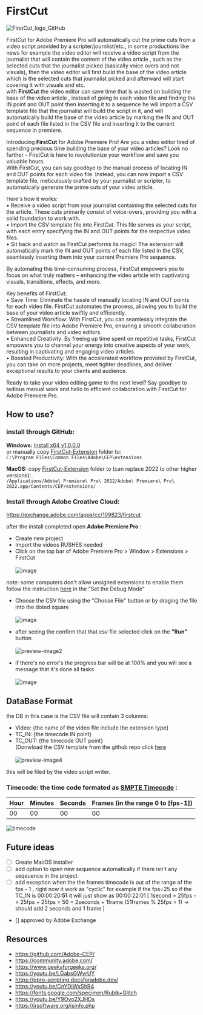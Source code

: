# FirstCut
![FirstCut_logo_GitHub](https://github.com/Ronvaknins/FirstCut/assets/48179479/cdc3128d-7a45-4d78-9d91-989cbd7df528)






FirstCut for Adobe Premiere Pro will automatically cut the prime cuts from a video script provided by a scripter/journlist/etc., in some productions like news for example the video editor will receive a video script from the journalist that will contain the content of the video article , such as the selected cuts that the journalist picked (basically voice overs and not visuals), then the video editor will first build the base of the video article which is the selected cuts that journalist picked and afterward will start covering it with visuals and etc.\
with **FirstCut** the video editor can save time that is wasted on building the base of the video article , instead of going to each video file and finding the IN point and OUT point then inserting it to a sequence he will import a CSV template file that the journalist will build the script in it, and will automatically build the base of the video article by marking the IN and OUT point of each file listed in the CSV file and inserting it to the current sequence in premiere.

Introducing **FirstCut** for Adobe Premiere Pro! 
Are you a video editor tired of spending precious time building the base of your video articles? Look no further – FirstCut is here to revolutionize your workflow and save you valuable hours.\
With FirstCut, you can say goodbye to the manual process of locating IN and OUT points for each video file. Instead, you can now import a CSV template file, meticulously crafted by your journalist or scripter, to automatically generate the prime cuts of your video article.

Here's how it works:\
• Receive a video script from your journalist containing the selected cuts for the article. These cuts primarily consist of voice-overs, providing you with a solid foundation to work with.\
• Import the CSV template file into FirstCut. This file serves as your script, with each entry specifying the IN and OUT points for the respective video files.\
• Sit back and watch as FirstCut performs its magic! The extension will automatically mark the IN and OUT points of each file listed in the CSV, seamlessly inserting them into your current Premiere Pro sequence.

By automating this time-consuming process, FirstCut empowers you to focus on what truly matters – enhancing the video article with captivating visuals, transitions, effects, and more.

Key benefits of FirstCut:\
• Save Time: Eliminate the hassle of manually locating IN and OUT points for each video file. FirstCut automates the process, allowing you to build the base of your video article swiftly and efficiently.\
• Streamlined Workflow: With FirstCut, you can seamlessly integrate the CSV template file into Adobe Premiere Pro, ensuring a smooth collaboration between journalists and video editors.\
• Enhanced Creativity: By freeing up time spent on repetitive tasks, FirstCut empowers you to channel your energy into creative aspects of your work, resulting in captivating and engaging video articles.\
• Boosted Productivity: With the accelerated workflow provided by FirstCut, you can take on more projects, meet tighter deadlines, and deliver exceptional results to your clients and audience.

Ready to take your video editing game to the next level? Say goodbye to tedious manual work and hello to efficient collaboration with FirstCut for Adobe Premiere Pro.

## How to use?
### install through GitHub:
**Windows:** [Install x64 v1.0.0.0](https://github.com/Ronvaknins/FirstCut/releases/tag/v1.0.0.0-win64bit) \
or manually copy  [FirstCut-Extension](https://github.com/Ronvaknins/FirstCut/tree/main/FirstCut-Extension) folder to: \
`C:\Program Files\Common Files\Adobe\CEP\extensions`

**MacOS:** copy [FirstCut-Extension](https://github.com/Ronvaknins/FirstCut/tree/main/FirstCut-Extension) folder to (can replace 2022 to other higher versions):\
`/Applications/Adobe\ Premiere\ Pro\ 2022/Adobe\ Premiere\ Pro\ 2022.app/Contents/CEP/extensions/` 
### Install through Adobe Creative Cloud:
https://exchange.adobe.com/apps/cc/109823/firstcut

after the install completed open **Adobe Premiere Pro** :
- Create new project
- Import the videos RUSHES needed
- Click on the top bar of Adobe Premiere Pro > Window > Extensions > FirstCut \
  \
![image](https://github.com/Ronvaknins/FirstCut/assets/48179479/c461127e-0fbb-4939-afe8-8ece30fcfa31)


note: some computers don't allow unsigned extensions to enable them follow the instruction [here](https://github.com/Adobe-CEP/Getting-Started-guides/tree/master/Client-side%20Debugging) in the "Set the Debug Mode"
- Choose the CSV file using the "Choose File" button or by draging the file into the doted square \
\
![image](https://github.com/Ronvaknins/FirstCut/assets/48179479/43e91c20-f168-4e4d-b8e0-566abde9c151)

- after seeing the confirm that that csv file selected click on the **"Run"** button \
  \
![preview-image2](https://github.com/Ronvaknins/FirstCut/assets/48179479/479d42e7-1ee8-442e-a024-816f9f6c7d8e)


- if there's no error's the progress bar will be at 100% and you will see a message that it's done all tasks \
  \
![image](https://github.com/Ronvaknins/FirstCut/assets/48179479/bbd341a7-7cfc-43b8-9e2b-e7114ddeae24)



## DataBase Format
the DB in this case is the CSV file will contain 3 columns: 
- Video: {the name of the video file include the extension type}
- TC_IN: {the timecode IN point}
- TC_OUT: {the timecode OUT point} \
(Donwload the CSV template from the github repo click [here](https://github.com/Ronvaknins/FirstCut/blob/main/ScriptTemplate.csv)\
\
![preview-image4](https://github.com/Ronvaknins/FirstCut/assets/48179479/fb553c7f-37a1-4e7b-a1b7-3c17fdb73473)



this will be filed by the video script writer.
### Timecode: the time code formated as [SMPTE Timecode](https://en.wikipedia.org/wiki/SMPTE_timecode) :
| Hour  | Minutes | Seconds | Frames (in the range 0 to [fps-1]) |
| ------------- | ------------- | ------------- | ------------- |
| 00  | 00  | 00  | 00  |


![timecode](https://github.com/Ronvaknins/FirstCut/assets/48179479/efc41e39-1b08-493e-a91a-16b720cb6e64)


## Future ideas
- [ ] Create MacOS installer
- [ ] add option to open new sequence automatically if there isn't any seqeuence in the project
- [ ] add exception when the the frames timecode is out of the range of the fps - 1 , right now it work as "cyclic" for example if the fps=25 so if the TC_IN is 00:00:20:**51** it will just show as 00:00:22:01 [ 1second = 25fps -> 25fps + 25fps = 50 = 2seconds +  1frame (51frames % 25fps = 1) -> should add 2 seconds and 1 frame ]
- [] approved by Adobe Exchange

## Resources
- https://github.com/Adobe-CEP/
- https://community.adobe.com/
- https://www.geeksforgeeks.org/
- https://youtu.be/LGabsGWvrUY
- https://ppro-scripting.docsforadobe.dev/
- https://youtu.be/CnYDiWxShR4
- https://fonts.google.com/specimen/Rubik+Glitch
- https://youtu.be/Y9Ovo2XJHDs
- https://jrsoftware.org/isinfo.php

